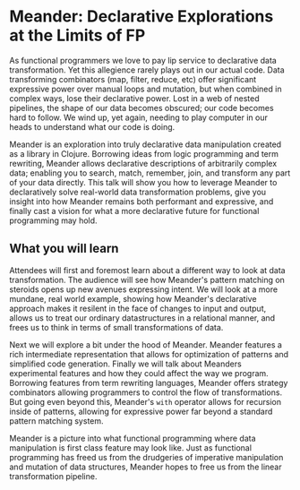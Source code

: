 # Meander: Declarative Explorations at the Limits of FP

As functional programmers we love to pay lip service to declarative data transformation. Yet this allegience rarely plays out in our actual code. Data transforming combinators (map, filter, reduce, etc) offer significant expressive power over manual loops and mutation, but when combined in complex ways, lose their declarative power.  Lost in a web of nested pipelines, the shape of our data becomes obscured; our code becomes hard to follow. We wind up, yet again, needing to play computer in our heads to understand what our code is doing.

Meander is an exploration into truly declarative data manipulation created as a library in Clojure. Borrowing ideas from logic programming and term rewriting, Meander allows declarative descriptions of arbitrarily complex data; enabling you to search, match, remember, join, and transform any part of your data directly. This talk will show you how to leverage Meander to declaratively solve real-world data transformation problems, give you insight into how Meander remains both performant and expressive, and finally cast a vision for what a more declarative future for functional programming may hold.



## What you will learn

Attendees will first and foremost learn about a different way to look at data transformation. The audience will see how Meander's pattern matching on steroids opens up new avenues expressing intent. We will look at a more mundane, real world example, showing how Meander's declarative approach makes it resilent in the face of changes to input and output, allows us to treat our ordinary datastructures in a relational manner, and frees us to think in terms of small transformations of data.

Next we will explore a bit under the hood of Meander. Meander features a rich intermediate representation that allows for optimization of patterns and simplified code generation. Finally we will talk about Meanders experimental features and how they could affect the way we program. Borrowing features from term rewriting languages, Meander offers strategy combinators allowing programmers to control the flow of transformations. But going even beyond this, Meander's `with` operator allows for recursion inside of patterns, allowing for expressive power far beyond a standard pattern matching system.

Meander is a picture into what functional programming where data manipulation is first class feature may look like. Just as functional programming has freed us from the drudgeries of imperative manipulation and mutation of data structures, Meander hopes to free us from the linear transformation pipeline. 